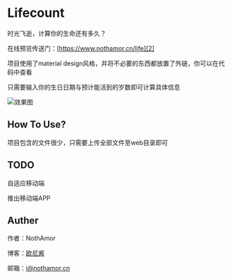 # Lifecount
时光飞逝，计算你的生命还有多久？

在线预览传送门：[https://www.nothamor.cn/life][2]

  [2]: https://www.nothamor.cn/life

项目使用了material design风格，并将不必要的东西都放置了外链，你可以在代码中查看

只需要输入你的生日日期与预计能活到的岁数即可计算具体信息

![效果图][1]


  [1]: https://i.loli.net/2019/01/12/5c39e5a22487f.jpg


## How To Use?
项目包含的文件很少，只需要上传全部文件至web目录即可


## TODO
自适应移动端

推出移动端APP



## Auther
作者：NothAmor

博客：[欧尼酱][3]

  [3]: https://www.nothamor.cn

邮箱：i@nothamor.cn

